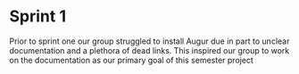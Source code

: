 # Sprint 1
Prior to sprint one our group struggled to install Augur due in part to unclear documentation and a plethora of dead links. 
This inspired our group to work on the documentation as our primary goal of this semester project
